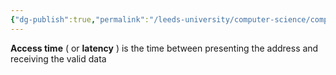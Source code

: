 ```yaml
---
{"dg-publish":true,"permalink":"/leeds-university/computer-science/compulsory-modules/computer-architecture/section-9-memory/definitions/access-time/","tags":["Definition"]}
---
```


**Access time** ( or **latency** ) is the time between presenting the address and receiving the valid data